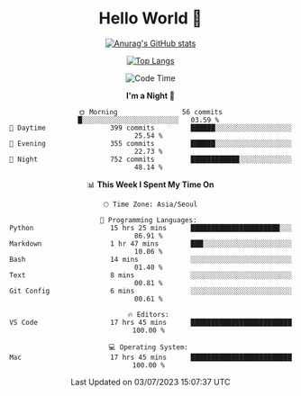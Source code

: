 <div align="center">

# Hello World 👋

[![Anurag's GitHub stats](https://github-readme-stats.vercel.app/api?username=taeho0888&show_icons=true&theme=dracula)](https://github.com/anuraghazra/github-readme-stats)

[![Top Langs](https://github-readme-stats.vercel.app/api/top-langs/?username=taeho0888&theme=dracula)](https://github.com/anuraghazra/github-readme-stats)
<!--
**taeho0888/taeho0888** is a ✨ _special_ ✨ repository because its `README.md` (this file) appears on your GitHub profile.

<!--START_SECTION:waka-->
![Code Time](http://img.shields.io/badge/Code%20Time-103%20hrs%2023%20mins-blue)

**I'm a Night 🦉** 

```text
🌞 Morning                56 commits          █░░░░░░░░░░░░░░░░░░░░░░░░   03.59 % 
🌆 Daytime                399 commits         ██████░░░░░░░░░░░░░░░░░░░   25.54 % 
🌃 Evening                355 commits         ██████░░░░░░░░░░░░░░░░░░░   22.73 % 
🌙 Night                  752 commits         ████████████░░░░░░░░░░░░░   48.14 % 
```


📊 **This Week I Spent My Time On** 

```text
🕑︎ Time Zone: Asia/Seoul

💬 Programming Languages: 
Python                   15 hrs 25 mins      ██████████████████████░░░   86.91 % 
Markdown                 1 hr 47 mins        ███░░░░░░░░░░░░░░░░░░░░░░   10.06 % 
Bash                     14 mins             ░░░░░░░░░░░░░░░░░░░░░░░░░   01.40 % 
Text                     8 mins              ░░░░░░░░░░░░░░░░░░░░░░░░░   00.81 % 
Git Config               6 mins              ░░░░░░░░░░░░░░░░░░░░░░░░░   00.61 % 

🔥 Editors: 
VS Code                  17 hrs 45 mins      █████████████████████████   100.00 % 

💻 Operating System: 
Mac                      17 hrs 45 mins      █████████████████████████   100.00 % 
```


 Last Updated on 03/07/2023 15:07:37 UTC
<!--END_SECTION:waka-->
</div>
